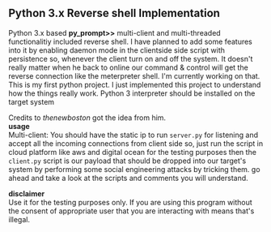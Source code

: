 ## Python 3.x Reverse shell Implementation
Python 3.x based **py_prompt>>** multi-client and multi-threaded functionalitiy included reverse shell. I have planned to add some features into it by enabling daemon mode in the 
clientside side script with persistence so, whenever the client turn on and off the system. It doesn't really matter when he back to online our command & control will get the reverse connection
like the meterpreter shell. I'm currently working on that. This is my first python project.
I just implemented this project to understand how the things really work. Python 3 interpreter should be installed on the target system

Credits to *thenewboston* got the idea from him.<br />
**usage**<br />
Multi-client: 
You should have the static ip to run ```server.py``` for listening and accept all the incoming connections from client side so, just run the script in cloud platform like aws and 
digital ocean for the testing purposes then the ```client.py``` script is our payload that should be dropped into our target's system by performing some social 
engineering attacks by tricking them. go ahead and take a look at the scripts and comments you will understand.


**disclaimer**<br />
Use it for the testing purposes only. If you are using this program without the consent of appropriate user that you are interacting with means
that's illegal. 

